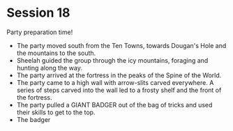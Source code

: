 
# Session 18
Party preparation time!
* The party moved south from the Ten Towns, towards Dougan's Hole and the mountains to the south.
* Sheelah guided the group through the icy mountains, foraging and hunting along the way.
* The party arrived at the fortress in the peaks of the Spine of the World.
* The party came to a high wall with arrow-slits carved everywhere. A series of steps carved into the wall led to a frosty shelf and the front of the fortress.
* The party pulled a GIANT BADGER out of the bag of tricks and used their skills to get to the top.
* The badger 
<!--stackedit_data:
eyJoaXN0b3J5IjpbMTgxOTI4MzU5NywzNzMxNDk0NiwtMTk0OT
E4ODU0NCwxNDAwNDEzMjg5XX0=
-->